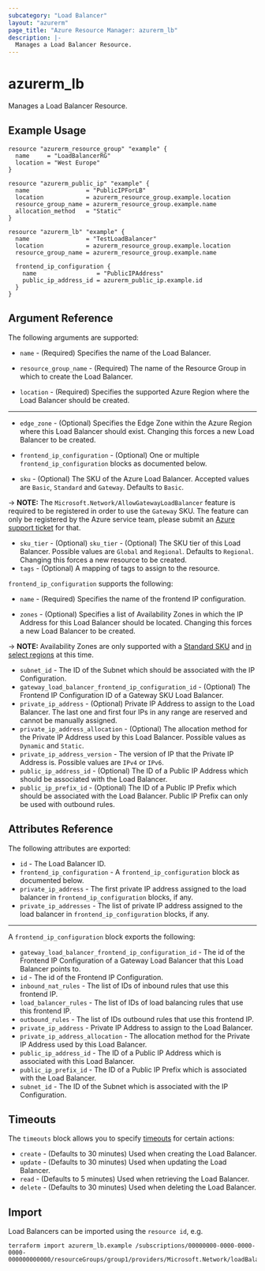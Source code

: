 ```yaml
---
subcategory: "Load Balancer"
layout: "azurerm"
page_title: "Azure Resource Manager: azurerm_lb"
description: |-
  Manages a Load Balancer Resource.
---
```


# azurerm_lb

Manages a Load Balancer Resource.

## Example Usage

```hcl
resource "azurerm_resource_group" "example" {
  name     = "LoadBalancerRG"
  location = "West Europe"
}

resource "azurerm_public_ip" "example" {
  name                = "PublicIPForLB"
  location            = azurerm_resource_group.example.location
  resource_group_name = azurerm_resource_group.example.name
  allocation_method   = "Static"
}

resource "azurerm_lb" "example" {
  name                = "TestLoadBalancer"
  location            = azurerm_resource_group.example.location
  resource_group_name = azurerm_resource_group.example.name

  frontend_ip_configuration {
    name                 = "PublicIPAddress"
    public_ip_address_id = azurerm_public_ip.example.id
  }
}
```

## Argument Reference

The following arguments are supported:

* `name` - (Required) Specifies the name of the Load Balancer.

* `resource_group_name` - (Required) The name of the Resource Group in which to create the Load Balancer.

* `location` - (Required) Specifies the supported Azure Region where the Load Balancer should be created.

---

* `edge_zone` - (Optional) Specifies the Edge Zone within the Azure Region where this Load Balancer should exist. Changing this forces a new Load Balancer to be created.

* `frontend_ip_configuration` - (Optional) One or multiple `frontend_ip_configuration` blocks as documented below.

* `sku` - (Optional) The SKU of the Azure Load Balancer. Accepted values are `Basic`, `Standard` and `Gateway`. Defaults to `Basic`.

-> **NOTE:** The `Microsoft.Network/AllowGatewayLoadBalancer` feature is required to be registered in order to use the `Gateway` SKU. The feature can only be registered by the Azure service team, please submit an [Azure support ticket](https://azure.microsoft.com/en-us/support/create-ticket/) for that.

* `sku_tier` - (Optional) `sku_tier` - (Optional) The SKU tier of this Load Balancer. Possible values are `Global` and `Regional`. Defaults to `Regional`. Changing this forces a new resource to be created.
* `tags` - (Optional) A mapping of tags to assign to the resource.

`frontend_ip_configuration` supports the following:

* `name` - (Required) Specifies the name of the frontend IP configuration.

* `zones` - (Optional) Specifies a list of Availability Zones in which the IP Address for this Load Balancer should be located. Changing this forces a new Load Balancer to be created.

-> **NOTE:** Availability Zones are only supported with a [Standard SKU](https://docs.microsoft.com/azure/load-balancer/load-balancer-standard-availability-zones) and [in select regions](https://docs.microsoft.com/azure/availability-zones/az-overview) at this time.

* `subnet_id` - The ID of the Subnet which should be associated with the IP Configuration.
* `gateway_load_balancer_frontend_ip_configuration_id` - (Optional) The Frontend IP Configuration ID of a Gateway SKU Load Balancer.
* `private_ip_address` - (Optional) Private IP Address to assign to the Load Balancer. The last one and first four IPs in any range are reserved and cannot be manually assigned.
* `private_ip_address_allocation` - (Optional) The allocation method for the Private IP Address used by this Load Balancer. Possible values as `Dynamic` and `Static`.
* `private_ip_address_version` - The version of IP that the Private IP Address is. Possible values are `IPv4` or `IPv6`.
* `public_ip_address_id` - (Optional) The ID of a Public IP Address which should be associated with the Load Balancer.
* `public_ip_prefix_id` - (Optional) The ID of a Public IP Prefix which should be associated with the Load Balancer. Public IP Prefix can only be used with outbound rules.

## Attributes Reference

The following attributes are exported:

* `id` - The Load Balancer ID.
* `frontend_ip_configuration` - A `frontend_ip_configuration` block as documented below.
* `private_ip_address` - The first private IP address assigned to the load balancer in `frontend_ip_configuration` blocks, if any.
* `private_ip_addresses` - The list of private IP address assigned to the load balancer in `frontend_ip_configuration` blocks, if any.

---

A `frontend_ip_configuration` block exports the following:

* `gateway_load_balancer_frontend_ip_configuration_id` - The id of the Frontend IP Configuration of a Gateway Load Balancer that this Load Balancer points to.
* `id` - The id of the Frontend IP Configuration.
* `inbound_nat_rules` - The list of IDs of inbound rules that use this frontend IP.
* `load_balancer_rules` - The list of IDs of load balancing rules that use this frontend IP.
* `outbound_rules` - The list of IDs outbound rules that use this frontend IP.
* `private_ip_address` - Private IP Address to assign to the Load Balancer.
* `private_ip_address_allocation` - The allocation method for the Private IP Address used by this Load Balancer.
* `public_ip_address_id` - The ID of a  Public IP Address which is associated with this Load Balancer.
* `public_ip_prefix_id` - The ID of a Public IP Prefix which is associated with the Load Balancer.
* `subnet_id` - The ID of the Subnet which is associated with the IP Configuration.

## Timeouts

The `timeouts` block allows you to specify [timeouts](https://www.terraform.io/language/resources/syntax#operation-timeouts) for certain actions:

* `create` - (Defaults to 30 minutes) Used when creating the Load Balancer.
* `update` - (Defaults to 30 minutes) Used when updating the Load Balancer.
* `read` - (Defaults to 5 minutes) Used when retrieving the Load Balancer.
* `delete` - (Defaults to 30 minutes) Used when deleting the Load Balancer.

## Import

Load Balancers can be imported using the `resource id`, e.g.

```shell
terraform import azurerm_lb.example /subscriptions/00000000-0000-0000-0000-000000000000/resourceGroups/group1/providers/Microsoft.Network/loadBalancers/lb1
```
